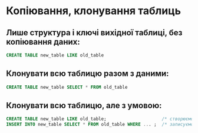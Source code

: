 # Копіювання, клонування таблиць

## Лише структура і ключі вихідної таблиці, без копіювання даних:

```sql
CREATE TABLE new_table LIKE old_table
```

## Клонувати всю таблицю разом з даними:

```sql
CREATE TABLE new_table SELECT * FROM old_table
```

## Клонувати всю таблицю, але з умовою:

```sql
CREATE TABLE new_table LIKE old_table;                     /* створюємо структуру */
INSERT INTO new_table SELECT * FROM old_table WHERE ... ;  /* записуємо дані */
```
